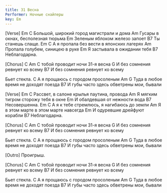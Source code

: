 ```yaml
---
title: 31 Весна
Performer: Ночные снайперы
key: Em
---
```


[Verse]
Em                                     C
Большой, широкий город магистрали и дома
                                Am
Гусары в окнах, бесполезная тюрьма
                           Em
Зеленым яблоком железо запоет
             B7
Ты станешь слаще.
  Em                                  C
А я пропала без вести в японских лагерях
                              Am
Пропала голубем, синицею в руке
                          Em
Я застывала в ожидании тебя
        B7
Неблагодарна.

[Chorus]
     C                         Am
С тобой проводит ночи 31-я весна
                              G
И без сомнения ревнует ко всему
                              B7
И без сомнения ревнует ко всему

Бьет стекла.
  C
А я прощаюсь с городом просоленым
   Am                              G
Туда в любое время не доходят поезда
                               B7
И губы часто здесь обветрены мои, бывали

[Verse]
   Em                                     C
Рассвет, в салоне крылья паутина, провода
                                Am
Я мягким тигром сторожу тебя в окне
                           Em
И обалдевшая от нежности вода
           B7
Несовершенна.
  Em                                  C
А я к тебе стремлюсь, я нагибаюсь до земли
                              Am
Я в этом марте в этом марте навсегда
                          Em
И одуревшие дрейфуют корабли
        B7
Неблагодарна.

[Chorus]
     C                         Am
С тобой проводит ночи 31-я весна
                              G
И без сомнения ревнует ко всему
                              B7
И без сомнения ревнует ко всему

Бьет стекла.
  C
А я прощаюсь с городом просоленым
   Am                              G
Туда в любое время не доходят поезда
                               B7
И губы часто здесь обветрены мои, бывали

[Outro]
Проигрыш.

[Chorus]
     C                         Am
С тобой проводит ночи 31-я весна
                              G
И без сомнения ревнует ко всему
                              B7
И без сомнения ревнует ко всему

Бьет стекла.
  C
А я прощаюсь с городом просоленым
   Am                              G
Туда в любое время не доходят поезда
                               B7
И губы часто здесь обветрены мои, бывали